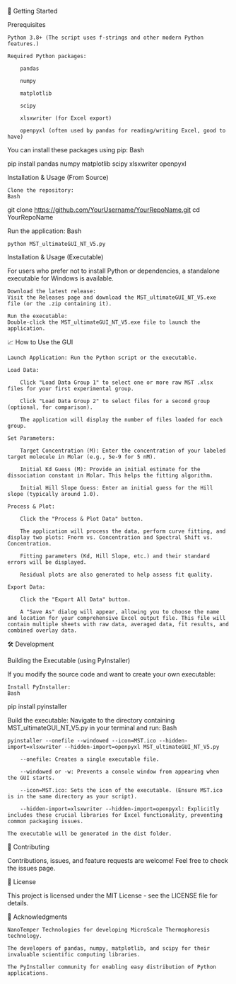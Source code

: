 🚀 Getting Started

Prerequisites

    Python 3.8+ (The script uses f-strings and other modern Python features.)

    Required Python packages:

        pandas

        numpy

        matplotlib

        scipy

        xlsxwriter (for Excel export)

        openpyxl (often used by pandas for reading/writing Excel, good to have)

You can install these packages using pip:
Bash

pip install pandas numpy matplotlib scipy xlsxwriter openpyxl

Installation & Usage (From Source)

    Clone the repository:
    Bash

git clone https://github.com/YourUsername/YourRepoName.git
cd YourRepoName

Run the application:
Bash

    python MST_ultimateGUI_NT_V5.py

Installation & Usage (Executable)

For users who prefer not to install Python or dependencies, a standalone executable for Windows is available.

    Download the latest release:
    Visit the Releases page and download the MST_ultimateGUI_NT_V5.exe file (or the .zip containing it).

    Run the executable:
    Double-click the MST_ultimateGUI_NT_V5.exe file to launch the application.

📈 How to Use the GUI

    Launch Application: Run the Python script or the executable.

    Load Data:

        Click "Load Data Group 1" to select one or more raw MST .xlsx files for your first experimental group.

        Click "Load Data Group 2" to select files for a second group (optional, for comparison).

        The application will display the number of files loaded for each group.

    Set Parameters:

        Target Concentration (M): Enter the concentration of your labeled target molecule in Molar (e.g., 5e-9 for 5 nM).

        Initial Kd Guess (M): Provide an initial estimate for the dissociation constant in Molar. This helps the fitting algorithm.

        Initial Hill Slope Guess: Enter an initial guess for the Hill slope (typically around 1.0).

    Process & Plot:

        Click the "Process & Plot Data" button.

        The application will process the data, perform curve fitting, and display two plots: Fnorm vs. Concentration and Spectral Shift vs. Concentration.

        Fitting parameters (Kd, Hill Slope, etc.) and their standard errors will be displayed.

        Residual plots are also generated to help assess fit quality.

    Export Data:

        Click the "Export All Data" button.

        A "Save As" dialog will appear, allowing you to choose the name and location for your comprehensive Excel output file. This file will contain multiple sheets with raw data, averaged data, fit results, and combined overlay data.

🛠️ Development

Building the Executable (using PyInstaller)

If you modify the source code and want to create your own executable:

    Install PyInstaller:
    Bash

pip install pyinstaller

Build the executable:
Navigate to the directory containing MST_ultimateGUI_NT_V5.py in your terminal and run:
Bash

    pyinstaller --onefile --windowed --icon=MST.ico --hidden-import=xlsxwriter --hidden-import=openpyxl MST_ultimateGUI_NT_V5.py

        --onefile: Creates a single executable file.

        --windowed or -w: Prevents a console window from appearing when the GUI starts.

        --icon=MST.ico: Sets the icon of the executable. (Ensure MST.ico is in the same directory as your script).

        --hidden-import=xlsxwriter --hidden-import=openpyxl: Explicitly includes these crucial libraries for Excel functionality, preventing common packaging issues.

    The executable will be generated in the dist folder.

🤝 Contributing

Contributions, issues, and feature requests are welcome! Feel free to check the issues page.

📄 License

This project is licensed under the MIT License - see the LICENSE file for details.

🙏 Acknowledgments

    NanoTemper Technologies for developing MicroScale Thermophoresis technology.

    The developers of pandas, numpy, matplotlib, and scipy for their invaluable scientific computing libraries.

    The PyInstaller community for enabling easy distribution of Python applications.
